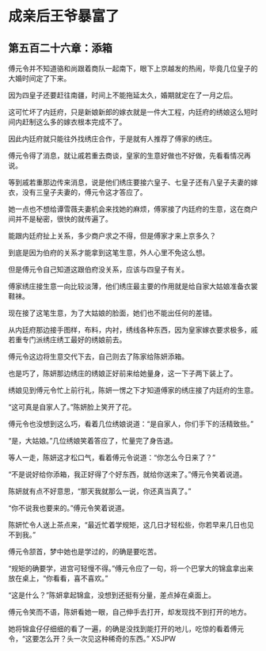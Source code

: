 # 成亲后王爷暴富了 
 ## 第五百二十六章：添箱
  傅元令并不知道骆和尚跟着商队一起南下，眼下上京越发的热闹，毕竟几位皇子的大婚时间定了下来。  
  
 因为四皇子还要赶往南疆，时间上不能拖延太久，婚期就定在了一月之后。  
  
 这可忙坏了内廷府，只是新娘新郎的嫁衣就是一件大工程，内廷府的绣娘这么短时间内赶制这么多的嫁衣根本完成不了。  
  
 因此内廷府就只能往外找绣庄合作，于是就有人推荐了傅家的绣庄。  
  
 傅元令得了消息，就让戚若重去商谈，皇家的生意好做也不好做，先看看情况再说。  
  
 等到戚若重那边传来消息，说是他们绣庄要接六皇子、七皇子还有八皇子夫妻的嫁衣，没有三皇子夫妻的，傅元令这才答应了。  
  
 她一点也不想给谭雪薇夫妻机会来找她的麻烦，傅家接了内廷府的生意，这在商户间并不是秘密，很快的就传遍了。  
  
 能跟内廷府扯上关系，多少商户求之不得，但是傅家才来上京多久？  
  
 到底是因为伯府的关系才能拿到这笔生意，外人心里不免这么想。  
  
 但是傅元令自己知道这跟伯府没关系，应该与四皇子有关。  
  
 傅家绣庄接生意一向比较淡薄，他们绣庄最主要的作用就是给自家大姑娘准备衣裳鞋袜。  
  
 现在接了这笔生意，为了大姑娘的脸面，她们也不能出任何的差错。  
  
 从内廷府那边接手图样，布料，内衬，绣线各种东西，因为皇家嫁衣要求极多，戚若重专门派绣庄绣工最好的绣娘前去。  
  
 傅元令这边将生意交代下去，自己则去了陈家给陈妍添箱。  
  
 也是巧了，陈妍那边绣庄的绣娘正好前来给她量身，这一下子两下装上了。  
  
 绣娘见到傅元令忙上前行礼，陈妍一愣之下才知道傅家的绣庄接了内廷府的生意。  
  
 “这可真是自家人了。”陈妍脸上笑开了花。  
  
 傅元令也没想到这么巧，看着几位绣娘说道：“是自家人，你们手下的活精致些。”  
  
 “是，大姑娘。”几位绣娘笑着答应了，忙量完了身告退。  
  
 等人一走，陈妍这才松口气，看着傅元令说道：“你怎么今日来了？”  
  
 “不是说好给你添箱，我正好得了个好东西，就给你送来了。”傅元令笑着说道。  
  
 陈妍就有点不好意思，“那天我就那么一说，你还真当真了。”  
  
 “你不说我也要来的。”傅元令笑着说道。  
  
 陈妍忙令人送上茶点来，“最近忙着学规矩，这几日才轻松些，你若早来几日也见不到我。”  
  
 傅元令颔首，梦中她也是学过的，的确是要吃苦。  
  
 “规矩的确要学，进宫可轻慢不得。”傅元令应了一句，将一个巴掌大的锦盒拿出来放在桌上，“你看看，喜不喜欢。”  
  
 “这是什么？”陈妍拿起锦盒，没想到还挺有分量，差点掉在桌面上。  
  
 傅元令笑而不语，陈妍看她一眼，自己伸手去打开，却发现找不到打开的地方。  
  
 她将锦盒仔仔细细的看了一遍，的确是没找到能打开的地儿，吃惊的看着傅元令，“这要怎么开？头一次见这种稀奇的东西。” 
XSJPW
